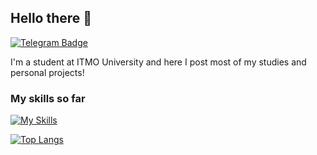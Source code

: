 ## Hello there 👋
[![Telegram Badge](https://img.shields.io/badge/-Telegram-0088cc?style=flat-square&labelColor=0088cc&logo=telegram&logoColor=white&link=https://t.me/albogatov)](https://t.me/albogatov)

I'm a student at ITMO University and here I post most of my studies and personal projects!

### My skills so far
[![My Skills](https://skillicons.dev/icons?i=java,spring,js,jquery,ts,angular,html,css,c,cpp,linux)](https://skillicons.dev)

[![Top Langs](https://github-readme-stats.vercel.app/api/top-langs/?username=albogatov&hide=php,html,c,makefile,assembly&langs_count=8)](https://github.com/anuraghazra/github-readme-stats)

